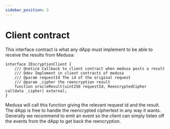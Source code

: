 ```yaml
---
sidebar_position: 3
---
```


# Client contract

This interface contract is what any dApp must implement to be able to receive
the results from Medusa:
```solidity
interface IEncryptionClient {
    /// @notice Callback to client contract when medusa posts a result
    /// @dev Implement in client contracts of medusa
    /// @param requestId The id of the original request
    /// @param _cipher the reencryption result
    function oracleResult(uint256 requestId, ReencryptedCipher calldata _cipher) external;
}
```

Medusa will call this function giving the relevant request id and the result. 
The dApp is free to handle the reencrypted ciphertext in any way it wants.
Generally we recommend to emit an event so the client can simply listen off the 
events from the dApp to get back the reencryption.